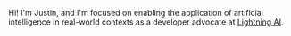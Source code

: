 Hi! I'm Justin, and I'm focused on enabling the application of artificial intelligence in real-world contexts as a developer advocate at [Lightning AI](https://github.com/Lightning-AI).

